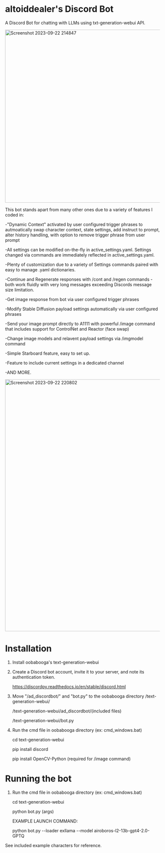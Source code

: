 # altoiddealer's Discord Bot

A Discord Bot for chatting with LLMs using txt-generation-webui API.

<img width="561" alt="Screenshot 2023-09-22 214847" src="https://github.com/altoiddealer/ad_discordbot/assets/1613484/e5e60178-afd0-41af-aab9-911a11f12160">


This bot stands apart from many other ones due to a variety of features I coded in:

-"Dynamic Context" activated by user configured trigger phrases to autmoatically swap character context, state settings, add instruct to prompt, alter history handling, with option to remove trigger phrase from user prompt

-All settings can be modified on-the-fly in active_settings.yaml. Settings changed via commands are immediately reflected in active_settings.yaml.

-Plenty of customization due to a variety of Settings commands paired with easy to manage .yaml dictionaries.

-Continue and Regenerate responses with /cont and /regen commands - both work fluidly with very long messages exceeding Discords message size limitation.

-Get image response from bot via user configured trigger phrases

-Modify Stable Diffusion payload settings automatically via user configured phrases

-Send your image prompt directly to A1111 with powerful /image command that includes support for ControlNet and Reactor (face swap)

-Change image models and relavent payload settings via /imgmodel command

-Simple Starboard feature, easy to set up.

-Feature to include current settings in a dedicated channel

-AND MORE.

<img width="817" alt="Screenshot 2023-09-22 220802" src="https://github.com/altoiddealer/ad_discordbot/assets/1613484/b2f2bd96-ed12-4eed-b842-68171c62a8e5">


# Installation

1. Install oobabooga's text-generation-webui
   
2. Create a Discord bot account, invite it to your server, and note its authentication token.
   
   https://discordpy.readthedocs.io/en/stable/discord.html

4. Move "/ad_discordbot/" and "bot.py" to the oobabooga directory /text-generation-webui/
   
     /text-generation-webui/ad_discordbot/(included files)
   
     /text-generation-webui/bot.py
   
5. Run the cmd file in oobabooga directory (ex: cmd_windows.bat)
   
   cd text-generation-webui
   
   pip install discord
   
   pip install OpenCV-Python (required for /image command)


# Running the bot

1. Run the cmd file in oobabooga directory (ex: cmd_windows.bat)

   cd text-generation-webui
   
   python bot.py (args)

   EXAMPLE LAUNCH COMMAND:
   
   python bot.py --loader exllama --model airoboros-l2-13b-gpt4-2.0-GPTQ


   

See included example characters for reference.
